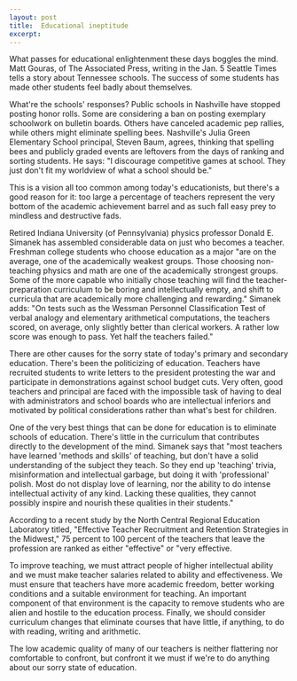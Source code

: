 ```yaml
---
layout: post
title:  Educational ineptitude
excerpt:
---
```












What passes for educational enlightenment these days boggles the mind. Matt Gouras, of The Associated Press, writing in the Jan. 5 Seattle Times tells a story about Tennessee schools. The success of some students has made other students feel badly about themselves.



What're the schools' responses? Public schools in Nashville have stopped posting honor rolls. Some are considering a ban on posting exemplary schoolwork on bulletin boards. Others have canceled academic pep rallies, while others might eliminate spelling bees. Nashville's Julia Green Elementary School principal, Steven Baum, agrees, thinking that spelling bees and publicly graded events are leftovers from the days of ranking and sorting students. He says: "I discourage competitive games at school. They just don't fit my worldview of what a school should be."

This is a vision all too common among today's educationists, but there's a good reason for it: too large a percentage of teachers represent the very bottom of the academic achievement barrel and as such fall easy prey to mindless and destructive fads.

Retired Indiana University (of Pennsylvania) physics professor Donald E. Simanek has assembled considerable data on just who becomes a teacher. Freshman college students who choose education as a major "are on the average, one of the academically weakest groups. Those choosing non-teaching physics and math are one of the academically strongest groups. Some of the more capable who initially chose teaching will find the teacher-preparation curriculum to be boring and intellectually empty, and shift to curricula that are academically more challenging and rewarding." Simanek adds: "On tests such as the Wessman Personnel Classification Test of verbal analogy and elementary arithmetical computations, the teachers scored, on average, only slightly better than clerical workers. A rather low score was enough to pass. Yet half the teachers failed."

There are other causes for the sorry state of today's primary and secondary education. There's been the politicizing of education. Teachers have recruited students to write letters to the president protesting the war and participate in demonstrations against school budget cuts. Very often, good teachers and principal are faced with the impossible task of having to deal with administrators and school boards who are intellectual inferiors and motivated by political considerations rather than what's best for children.

One of the very best things that can be done for education is to eliminate schools of education. There's little in the curriculum that contributes directly to the development of the mind. Simanek says that "most teachers have learned 'methods and skills' of teaching, but don't have a solid understanding of the subject they teach. So they end up 'teaching' trivia, misinformation and intellectual garbage, but doing it with 'professional' polish. Most do not display love of learning, nor the ability to do intense intellectual activity of any kind. Lacking these qualities, they cannot possibly inspire and nourish these qualities in their students."

According to a recent study by the North Central Regional Education Laboratory titled, "Effective Teacher Recruitment and Retention Strategies in the Midwest," 75 percent to 100 percent of the teachers that leave the profession are ranked as either "effective" or "very effective.

To improve teaching, we must attract people of higher intellectual ability and we must make teacher salaries related to ability and effectiveness. We must ensure that teachers have more academic freedom, better working conditions and a suitable environment for teaching. An important component of that environment is the capacity to remove students who are alien and hostile to the education process. Finally, we should consider curriculum changes that eliminate courses that have little, if anything, to do with reading, writing and arithmetic.

The low academic quality of many of our teachers is neither flattering nor comfortable to confront, but confront it we must if we're to do anything about our sorry state of education.


